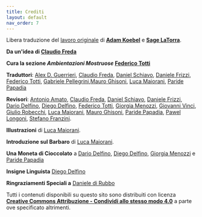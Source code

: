 ```yaml
---
title: Crediti
layout: default
nav_order: 7
---
```

Libera traduzione del [lavoro originale](book.dwgazetteer.com) di **[Adam Koebel][adam]** e **[Sage LaTorra][sage]**.

**Da un'idea di [Claudio Freda][]**

**Cura la sezione _Ambientazioni Mostruose_ [Federico Totti][]**

**Traduttori**: [Alex D. Guerrieri][], [Claudio Freda][], [Daniel Schiavo][], [Daniele Frizzi][], [Federico Totti][], [Gabriele Pellegrini][],[Mauro Ghisoni][], [Luca Maiorani][], [Paride Papadia][]

**Revisori**: [Antonio Amato][], [Claudio Freda][], [Daniel Schiavo][], [Daniele Frizzi][], [Dario Delfino][], [Diego Delfino][], [Federico Totti][], [Giorgia Menozzi][], [Giovanni Vinci][], [Giulio Robecchi][], [Luca Maiorani][], [Mauro Ghisoni][], [Paride Papadia][], [Pawel Longoni][], [Stefano Franzini][].

**Illustrazioni** di [Luca Maiorani][].

**Introduzione sul Barbaro** di [Luca Maiorani][].

**Una Moneta di Cioccolato** a [Dario Delfino][], [Diego Delfino][], [Giorgia Menozzi][] e [Paride Papadia][]

**Insigne Linguista** [Diego Delfino][]

**Ringraziamenti Speciali a** [Daniele di Rubbo][]

Tutti i contenuti disponibili su questo sito sono distribuiti con licenza **[Creative Commons Attribuzione - Condividi allo stesso modo 4.0][cc]** a parte ove specificato altrimenti.

[adam]: https://plus.google.com/112484087750169360510
[sage]: https://plus.google.com/117415966179711277938
[Alex D. Guerrieri]: https://plus.google.com/+AlexDGuerrieri/
[Antonio Amato]: https://plus.google.com/107667343404799785520
[Claudio Freda]: https://plus.google.com/112991578095647299350
[Daniel Schiavo]: https://www.facebook.com/daniel.schiavo.92
[Daniele Frizzi]: https://plus.google.com/+DanieleFrizzi
[Daniele di Rubbo]: https://plus.google.com/112507662527787769890
[Dario Delfino]: https://plus.google.com/105434214058733883957
[Diego Delfino]: https://plus.google.com/118033451148976345230
[Federico Totti]: https://plus.google.com/+FedericoTotti
[Gabriele Pellegrini]: https://www.facebook.com/gb.pellegrini
[Giorgia Menozzi]: https://plus.google.com/113383799827204001261
[Giovanni Vinci]: https://plus.google.com/107861607091405146379
[Giulio Robecchi]: https://plus.google.com/u/0/117946773352558942341
[Luca Maiorani]: https://plus.google.com/108007955567460306563
[Mauro Ghisoni]: https://plus.google.com/113536342334278411258
[Paride Papadia]: https://plus.google.com/100891656436184215243
[Pawel Longoni]: https://plus.google.com/115757078838960100730
[Stefano Franzini]: https://www.facebook.com/stefano.v.franzini
[cc]: https://creativecommons.org/licenses/by-sa/4.0/deed.it
